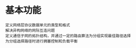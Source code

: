 # 基本功能

```
定义网络层协议数据单元的类型和格式
解决异构网络的网际互连问题
定义通信子网的拓扑结构，并通过一定的路由算法为分组实现最佳路径选择
为分组选择路径时进行拥塞控制和负载平衡
```

